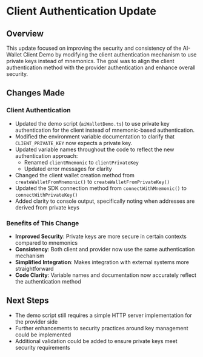 # Client Authentication Update

## Overview
This update focused on improving the security and consistency of the AI-Wallet Client Demo by modifying the client authentication mechanism to use private keys instead of mnemonics. The goal was to align the client authentication method with the provider authentication and enhance overall security.

## Changes Made

### Client Authentication
- Updated the demo script (`aiWalletDemo.ts`) to use private key authentication for the client instead of mnemonic-based authentication.
- Modified the environment variable documentation to clarify that `CLIENT_PRIVATE_KEY` now expects a private key.
- Updated variable names throughout the code to reflect the new authentication approach:
  - Renamed `clientMnemonic` to `clientPrivateKey`
  - Updated error messages for clarity
- Changed the client wallet creation method from `createWalletFromMnemonic()` to `createWalletFromPrivateKey()`
- Updated the SDK connection method from `connectWithMnemonic()` to `connectWithPrivateKey()`
- Added clarity to console output, specifically noting when addresses are derived from private keys

### Benefits of This Change
- **Improved Security**: Private keys are more secure in certain contexts compared to mnemonics
- **Consistency**: Both client and provider now use the same authentication mechanism
- **Simplified Integration**: Makes integration with external systems more straightforward
- **Code Clarity**: Variable names and documentation now accurately reflect the authentication method

## Next Steps
- The demo script still requires a simple HTTP server implementation for the provider side
- Further enhancements to security practices around key management could be implemented
- Additional validation could be added to ensure private keys meet security requirements
